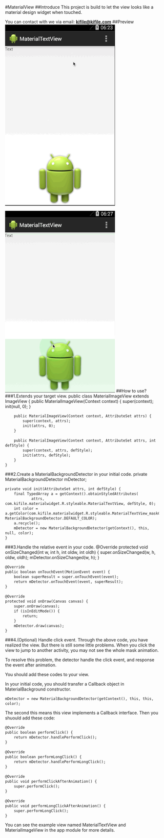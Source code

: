 #MaterialView
##Introduce
This project is build to let the view looks like a material design widget when touched.

You can contact with we via email: **<kifile@kifile.com>**
##Preview
![TextView](./1.gif)

![ImageView](./2.gif)
##How to use?
###1.Extends your target view.
	public class MaterialImageView extends ImageView {
		public MaterialImageView(Context context) {
        	super(context);
        	init(null, 0);
    	}

    	public MaterialImageView(Context context, AttributeSet attrs) {
        	super(context, attrs);
        	init(attrs, 0);
    	}

    	public MaterialImageView(Context context, AttributeSet attrs, int defStyle) {
        	super(context, attrs, defStyle);
        	init(attrs, defStyle);
    	}
	}
###2.Create a MaterialBackgroundDetector in your initial code.
	private MaterialBackgroundDetector mDetector;
	
	private void init(AttributeSet attrs, int defStyle) {
        final TypedArray a = getContext().obtainStyledAttributes(
                attrs, com.kifile.materialwidget.R.styleable.MaterialTextView, defStyle, 0);
        int color = a.getColor(com.kifile.materialwidget.R.styleable.MaterialTextView_maskColor, MaterialBackgroundDetector.DEFAULT_COLOR);
        a.recycle();
        mDetector = new MaterialBackgroundDetector(getContext(), this, null, color);
    }
###3.Handle the relative event in your code.
	@Override
    protected void onSizeChanged(int w, int h, int oldw, int oldh) {
        super.onSizeChanged(w, h, oldw, oldh);
        mDetector.onSizeChanged(w, h);
    }

    @Override
    public boolean onTouchEvent(MotionEvent event) {
        boolean superResult = super.onTouchEvent(event);
        return mDetector.onTouchEvent(event, superResult);
    }

    @Override
    protected void onDraw(Canvas canvas) {
        super.onDraw(canvas);
        if (isInEditMode()) {
            return;
        }
        mDetector.draw(canvas);
    }
###4.(Optional) Handle click event.
Through the above code, you have realized the view. But there is still some little problems.
When you click the view to jump to another activity, you may not see the whole mask animation.

To resolve this problem, the detector handle the click event, and response the event after animation.

You should add these codes to your view.

In your initial code, you should transfer a Callback object in MaterialBackground constructor.

	mDetector = new MaterialBackgroundDetector(getContext(), this, this, color);
The second this means this view implements a Callback interface.
Then you shuould add these code:

	@Override
    public boolean performClick() {
        return mDetector.handlePerformClick();
    }

    @Override
    public boolean performLongClick() {
        return mDetector.handlePerformLongClick();
    }

    @Override
    public void performClickAfterAnimation() {
        super.performClick();
    }

    @Override
    public void performLongClickAfterAnimation() {
        super.performLongClick();
    }
    
You can see the example view named MaterialTextView and MaterialImageView in the app module for more details.